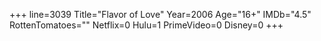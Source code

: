 +++
line=3039
Title="Flavor of Love"
Year=2006
Age="16+"
IMDb="4.5"
RottenTomatoes=""
Netflix=0
Hulu=1
PrimeVideo=0
Disney=0
+++

